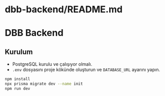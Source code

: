 # dbb-backend/README.md

# DBB Backend

## Kurulum

- PostgreSQL kurulu ve çalışıyor olmalı.
- `.env` dosyasını proje kökünde oluşturun ve `DATABASE_URL` ayarını yapın.

```bash
npm install
npx prisma migrate dev --name init
npm run dev
